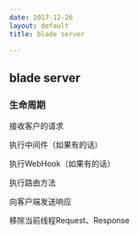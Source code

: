 ```yaml
---
date: 2017-12-26
layout: default
title: blade server 

---
```


## blade server

### 生命周期

接收客户的请求

执行中间件（如果有的话）

执行WebHook（如果有的话）

执行路由方法

向客户端发送响应

移除当前线程Request、Response